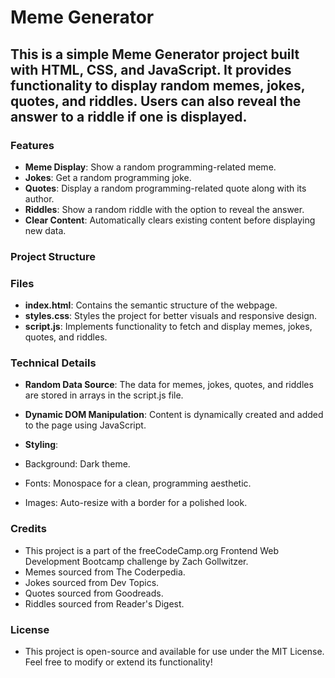 # Meme Generator

## This is a simple Meme Generator project built with HTML, CSS, and JavaScript. It provides functionality to display random memes, jokes, quotes, and riddles. Users can also reveal the answer to a riddle if one is displayed.

### Features

- **Meme Display**: Show a random programming-related meme.
- **Jokes**: Get a random programming joke.
- **Quotes**: Display a random programming-related quote along with its author.
- **Riddles**: Show a random riddle with the option to reveal the answer.
- **Clear Content**: Automatically clears existing content before displaying new data.

### Project Structure

### Files

- **index.html**: Contains the semantic structure of the webpage.
- **styles.css**: Styles the project for better visuals and responsive design.
- **script.js**: Implements functionality to fetch and display memes, jokes, quotes, and riddles.

### Technical Details

- **Random Data Source**: The data for memes, jokes, quotes, and riddles are stored in arrays in the script.js file.
- **Dynamic DOM Manipulation**: Content is dynamically created and added to the page using JavaScript.

- **Styling**:
- Background: Dark theme.
- Fonts: Monospace for a clean, programming aesthetic.
- Images: Auto-resize with a border for a polished look.

### Credits

- This project is a part of the freeCodeCamp.org Frontend Web Development Bootcamp challenge by Zach Gollwitzer.
- Memes sourced from The Coderpedia.
- Jokes sourced from Dev Topics.
- Quotes sourced from Goodreads.
- Riddles sourced from Reader's Digest.

### License

- This project is open-source and available for use under the MIT License. Feel free to modify or extend its functionality!
